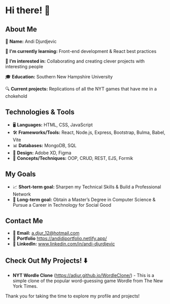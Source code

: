 # Hi there! 👋

## About Me

👤 **Name:** Andi Djurdjevic

🌱 **I'm currently learning:** Front-end development & React best practices

👀 **I’m interested in:** Collaborating and creating clever projects with interesting people

🎓 **Education:** Southern New Hampshire University

🔍 **Current projects:** Replications of all the NYT games that have me in a chokehold

## Technologies & Tools
* 🖥️ **Languages:** HTML, CSS, JavaScript
* 🛠️ **Frameworks/Tools:** React, Node.js, Express, Bootstrap, Bulma, Babel, Vite
* 📊 **Databases:** MongoDB, SQL
* 🎨 **Design:** Adobe XD, Figma
* 🔧 **Concepts/Techniques:** OOP, CRUD, REST, EJS, Formik

## My Goals
* 📈 **Short-term goal:** Sharpen my Technical Skills & Build a Professional Network
* 🚀 **Long-term goal:** Obtain a Master’s Degree in Computer Science & Pursue a Career in Technology for Social Good

## Contact Me
* 📧 **Email:** a.djur_12@hotmail.com
* 📄 **Portfolio** https://andidjportfolio.netlify.app/
* 💬 **LinkedIn:** www.linkedin.com/in/andi-djurdjevic

## Check Out My Projects! ⬇️
* **NYT Wordle Clone** (https://adjur.github.io/WordleClone/) - This is a simple clone of the popular word-guessing game Wordle from The New York Times.

Thank you for taking the time to explore my profile and projects!



